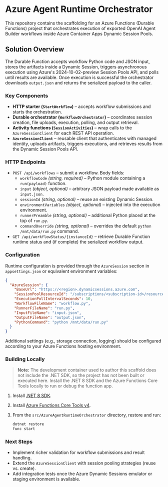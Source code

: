 # Azure Agent Runtime Orchestrator

This repository contains the scaffolding for an Azure Functions (Durable Functions) project that orchestrates execution of exported OpenAI Agent Builder workflows inside Azure Container Apps Dynamic Session Pools.

## Solution Overview

The Durable Function accepts workflow Python code and JSON input, stores the artifacts inside a Dynamic Session, triggers asynchronous execution using Azure's 2024-10-02-preview Session Pools API, and polls until results are available. Once execution is successful the orchestrator downloads `output.json` and returns the serialized payload to the caller.

### Key Components

- **HTTP starter (`StartWorkflow`)** – accepts workflow submissions and starts the orchestration.
- **Durable orchestrator (`WorkflowOrchestrator`)** – coordinates session creation, file uploads, execution, polling, and output retrieval.
- **Activity functions (`SessionActivities`)** – wrap calls to the `AzureSessionClient` for each REST API operation.
- **`AzureSessionClient`** – reusable client that authenticates with managed identity, uploads artifacts, triggers executions, and retrieves results from the Dynamic Session Pools API.

### HTTP Endpoints

- `POST /api/workflows` – submit a workflow. Body fields:
  - `workflowCode` *(string, required)* – Python module containing a `run(payload)` function.
  - `input` *(object, optional)* – arbitrary JSON payload made available as `input.json`.
  - `sessionId` *(string, optional)* – reuse an existing Dynamic Session.
  - `environmentVariables` *(object, optional)* – injected into the execution environment.
  - `runnerPreamble` *(string, optional)* – additional Python placed at the top of `run.py`.
  - `commandOverride` *(string, optional)* – overrides the default `python /mnt/data/run.py` command.
- `GET /api/workflowStatus/{instanceId}` – retrieve Durable Function runtime status and (if complete) the serialized workflow output.

### Configuration

Runtime configuration is provided through the `AzureSession` section in `appsettings.json` or equivalent environment variables:

```json
{
  "AzureSession": {
    "BaseUrl": "https://<region>.dynamicsessions.azure.com",
    "SessionPoolResourceId": "/subscriptions/<subscription-id>/resourceGroups/<resource-group>/providers/Microsoft.App/sessionPools/<session-pool-name>",
    "ExecutionPollIntervalSeconds": 10,
    "WorkflowFileName": "workflow.py",
    "RunnerFileName": "run.py",
    "InputFileName": "input.json",
    "OutputFileName": "output.json",
    "PythonCommand": "python /mnt/data/run.py"
  }
}
```

Additional settings (e.g., storage connection, logging) should be configured according to your Azure Functions hosting environment.

### Building Locally

> **Note:** The development container used to author this scaffold does not include the .NET SDK, so the project has not been built or executed here. Install the .NET 8 SDK and the Azure Functions Core Tools locally to run or debug the function app.

1. Install [.NET 8 SDK](https://dotnet.microsoft.com/download/dotnet/8.0).
2. Install [Azure Functions Core Tools v4](https://learn.microsoft.com/azure/azure-functions/functions-run-local).
3. From the `src/AzureAgentRuntimeOrchestrator` directory, restore and run:

    ```bash
    dotnet restore
    func start
    ```

### Next Steps

- Implement richer validation for workflow submissions and result handling.
- Extend the `AzureSessionClient` with session pooling strategies (reuse vs. create).
- Add integration tests once the Azure Dynamic Sessions emulator or staging environment is available.
